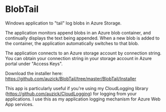 # BlobTail
Windows application to "tail" log blobs in Azure Storage.

The application monitors append blobs in an Azure blob container, and continually displays the text being appended. When a new blob is added to the container, the application automatically switches to that blob.

The application connects to an Azure storage account by connection string. You can obtain your connection string in your storage account in Azure portal under "Access Keys". 

Download the installer here: https://github.com/auzick/BlobTail/tree/master/BlobTail/Installer 
 
This app is particularly useful if you're using my CloudLogging library (https://github.com/auzick/CloudLogging) for logging from your applications. I use this as my application logging mechanism for Azure Web App services.
